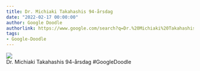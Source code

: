 ```yaml
---
title: Dr. Michiaki Takahashis 94-årsdag
date: "2022-02-17 00:00:00"
author: Google Doodle
authorlink: https://www.google.com/search?q=Dr.%20Michiaki%20Takahashis%2094-%C3%A5rsdag
tags:
- Google-Doodle
---
```

<img src="https://www.google.com/logos/doodles/2022/dr-michiaki-takahashis-94th-birthday-6753651837109359-l.png" referrerpolicy="no-referrer"><br>Dr. Michiaki Takahashis 94-årsdag #GoogleDoodle